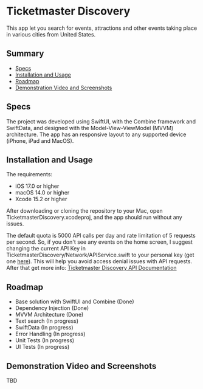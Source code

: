 # Ticketmaster Discovery

This app let you search for events, attractions and other events taking place in various cities from United States. 

## Summary

- [Specs](#specs)
- [Installation and Usage](#installation-and-usage)
- [Roadmap](#roadmap)
- [Demonstration Video and Screenshots](#demonstration-video-and-screenshots)

## Specs

The project was developed using SwiftUI, with the Combine framework and SwiftData, and designed with the Model-View-ViewModel (MVVM) architecture. The app has an responsive layout to any supported device (iPhone, iPad and MacOS).

## Installation and Usage

The requirements:

- iOS 17.0 or higher
- macOS 14.0 or higher
- Xcode 15.2 or higher

After downloading or cloning the repository to your Mac, open TicketmasterDiscovery.xcodeproj, and the app should run without any issues.

The default quota is 5000 API calls per day and rate limitation of 5 requests per second. So, if you don't see any events on the home screen, I suggest changing the current API Key in TicketmasterDiscovery/Network/APIService.swift to your personal key (get one [here](https://developer-acct.ticketmaster.com/user/register)). This will help you avoid access denial issues with API requests. After that get more info: [Ticketmaster Discovery API Documentation](https://developer.ticketmaster.com/products-and-docs/apis/discovery-api/v2/)

## Roadmap

- Base solution with SwiftUI and Combine (Done)
- Dependency Injection (Done)
- MVVM Architecture (Done)
- Text search (In progress)
- SwiftData (In progress)
- Error Handling (In progress)
- Unit Tests (In progress)
- UI Tests (In progress)

## Demonstration Video and Screenshots

TBD
